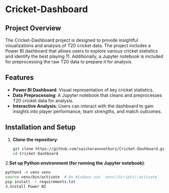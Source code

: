 # Cricket-Dashboard

## Project Overview
The Cricket-Dashboard project is designed to provide insightful visualizations and analysis of T20 cricket data. The project includes a Power BI dashboard that allows users to explore various cricket statistics and identify the best playing 11. Additionally, a Jupyter notebook is included for preprocessing the raw T20 data to prepare it for analysis.

## Features
- **Power BI Dashboard**: Visual representation of key cricket statistics.
- **Data Preprocessing**: A Jupyter notebook that cleans and preprocesses T20 cricket data for analysis.
- **Interactive Analysis**: Users can interact with the dashboard to gain insights into player performance, team strengths, and match outcomes.

## Installation and Setup
1. **Clone the repository**:
   ```bash
   git clone https://github.com/saicharanvootkuri/Cricket-Dashboard.git
   cd Cricket-Dashboard
2.**Set up Python environment (for running the Jupyter notebook)**:
   ```bash
   python3 -m venv venv
   source venv/bin/activate  # On Windows use `venv\\Scripts\\activate`
   pip install -r requirements.txt
3.Install Power BI 


